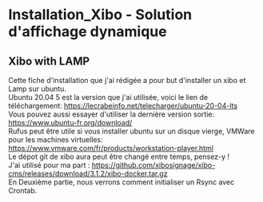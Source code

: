 # Installation_Xibo - Solution d'affichage dynamique 
## Xibo with LAMP 
Cette fiche d'installation que j'ai rédigée a pour but d'installer un xibo et Lamp sur ubuntu.<br>
Ubuntu 20.04 5 est la version que j'ai utilisée, voici le lien de téléchargement: https://lecrabeinfo.net/telecharger/ubuntu-20-04-lts<br>
Vous pouvez aussi essayer d'utiliser la dernière version sortie: https://www.ubuntu-fr.org/download/ <br>
Rufus peut être utile si vous installer ubuntu sur un disque vierge, VMWare pour les machines virtuelles: https://www.vmware.com/fr/products/workstation-player.html<br>
Le dépot git de xibo aura peut être changé entre temps, pensez-y ! <br>
J'ai utilisé pour ma part : https://github.com/xibosignage/xibo-cms/releases/download/3.1.2/xibo-docker.tar.gz<br>
En Deuxième partie, nous verrons comment initialiser un Rsync avec Crontab.

